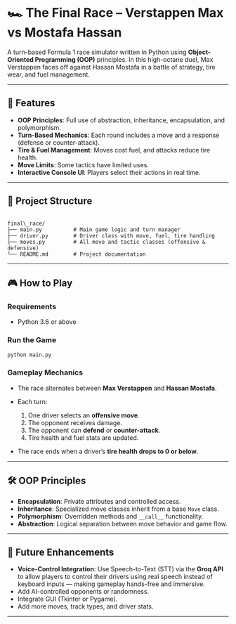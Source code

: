 # 🏎️ The Final Race – Verstappen Max vs Mostafa Hassan

A turn-based Formula 1 race simulator written in Python using **Object-Oriented Programming (OOP)** principles. In this high-octane duel, Max Verstappen faces off against Hassan Mostafa in a battle of strategy, tire wear, and fuel management.

---

## 🚀 Features

- **OOP Principles**: Full use of abstraction, inheritance, encapsulation, and polymorphism.
- **Turn-Based Mechanics**: Each round includes a move and a response (defense or counter-attack).
- **Tire & Fuel Management**: Moves cost fuel, and attacks reduce tire health.
- **Move Limits**: Some tactics have limited uses.
- **Interactive Console UI**: Players select their actions in real time.

---

## 🧱 Project Structure

```

final\_race/
├── main.py          # Main game logic and turn manager
├── driver.py        # Driver class with move, fuel, tire handling
├── moves.py         # All move and tactic classes (offensive & defensive)
└── README.md        # Project documentation

````

---

## 🎮 How to Play

### Requirements
- Python 3.6 or above

### Run the Game

```bash
python main.py
````

### Gameplay Mechanics

* The race alternates between **Max Verstappen** and **Hassan Mostafa**.
* Each turn:

  1. One driver selects an **offensive move**.
  2. The opponent receives damage.
  3. The opponent can **defend** or **counter-attack**.
  4. Tire health and fuel stats are updated.
* The race ends when a driver’s **tire health drops to 0 or below**.

---

## 🛠️ OOP Principles

* **Encapsulation**: Private attributes and controlled access.
* **Inheritance**: Specialized move classes inherit from a base `Move` class.
* **Polymorphism**: Overridden methods and `__call__` functionality.
* **Abstraction**: Logical separation between move behavior and game flow.

---

## 🧠 Future Enhancements

- **Voice-Control Integration**: Use Speech-to-Text (STT) via the **Groq API** to allow players to control their drivers using real speech instead of keyboard inputs — making gameplay hands-free and immersive.
- Add AI-controlled opponents or randomness.
- Integrate GUI (Tkinter or Pygame).
- Add more moves, track types, and driver stats.

---
